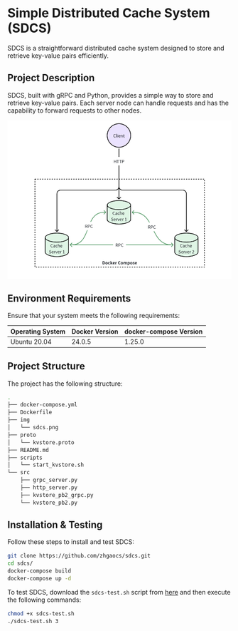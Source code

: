# Simple Distributed Cache System (SDCS)

SDCS is a straightforward distributed cache system designed to store and retrieve key-value pairs efficiently.

## Project Description

SDCS, built with gRPC and Python, provides a simple way to store and retrieve key-value pairs. Each server node can handle requests and has the capability to forward requests to other nodes.

![sdcs](./img/sdcs.png)

## Environment Requirements

Ensure that your system meets the following requirements:

| Operating System | Docker Version | docker-compose Version |
| ---------------- | -------------- | ---------------------- |
| Ubuntu 20.04     | 24.0.5         | 1.25.0                 |

## Project Structure

The project has the following structure:

```bash
.
├── docker-compose.yml
├── Dockerfile
├── img
│   └── sdcs.png
├── proto
│   └── kvstore.proto
├── README.md
├── scripts
│   └── start_kvstore.sh
└── src
    ├── grpc_server.py
    ├── http_server.py
    ├── kvstore_pb2_grpc.py
    └── kvstore_pb2.py
```

## Installation & Testing

Follow these steps to install and test SDCS:

```bash
git clone https://github.com/zhgaocs/sdcs.git
cd sdcs/
docker-compose build
docker-compose up -d
```

To test SDCS, download the `sdcs-test.sh` script from [here](https://github.com/ruini-classes/sdcs-testsuit) and then execute the following commands:

```bash
chmod +x sdcs-test.sh
./sdcs-test.sh 3
```
